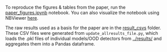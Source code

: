 To reproduce the figures & tables from the paper, run the [paper_figures.ipynb](paper_figures.ipynb) notebook. You can also visualize the notebook using NBViewer [here](https://nbviewer.org/github/glhr/ood-labelnoise/blob/release/analysis/paper_figures.ipynb). 

The raw results used as a basis for the paper are in the [result_csvs]([result_csvs]) folder. These CSV files were generated from `update_allresults_file.py`, which loads the .pkl files of individual models/OOD detectors from [../results/](../results/) and aggregates them into a Pandas dataframe. 
